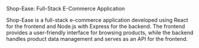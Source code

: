 Shop-Ease: Full-Stack E-Commerce Application

Shop-Ease is a full-stack e-commerce application developed using React for the frontend and Node.js with Express for the backend. The frontend provides a user-friendly interface for browsing products, while the backend handles product data management and serves as an API for the frontend.
